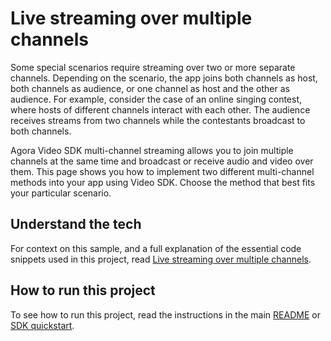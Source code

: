 # Live streaming over multiple channels
Some special scenarios require streaming over two or more separate channels. Depending on the scenario, the app joins both channels as host, both channels as audience, or one channel as host and the other as audience. For example, consider the case of an online singing contest, where hosts of different channels interact with each other. The audience receives streams from two channels while the contestants broadcast to both channels.

Agora Video SDK multi-channel streaming allows you to join multiple channels at the same time and broadcast or receive audio and video over them. This page shows you how to implement two different multi-channel methods into your app using Video SDK. Choose the method that best fits your particular scenario.

## Understand the tech
For context on this sample, and a full explanation of the essential code snippets used in this project, read [Live streaming over multiple channels](https://docs-beta.agora.io/en/interactive-live-streaming/develop/live-streaming-over-multiple-channels?platform=react-js).

## How to run this project

To see how to run this project, read the instructions in the main [README](../../readme.md) or [SDK quickstart](https://docs-beta.agora.io/en/video-calling/get-started/get-started-sdk).
